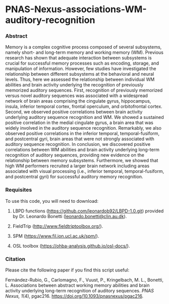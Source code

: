# PNAS-Nexus-associations-WM-auditory-recognition

<h3> Abstract </h3>

Memory is a complex cognitive process composed of several subsystems, namely short- and long-term memory and working memory (WM). Previous research has shown that adequate interaction between subsystems is crucial for successful memory processes such as encoding, storage, and manipulation of information. However, few studies have investigated the relationship between different subsystems at the behavioral and neural levels. Thus, here we assessed the relationship between individual WM abilities and brain activity underlying the recognition of previously memorized auditory sequences. First, recognition of previously memorized versus novel auditory sequences was associated with a widespread network of brain areas comprising the cingulate gyrus, hippocampus, insula, inferior temporal cortex, frontal operculum, and orbitofrontal cortex. Second, we observed positive correlations between brain activity underlying auditory sequence recognition and WM. We showed a sustained positive correlation in the medial cingulate gyrus, a brain area that was widely involved in the auditory sequence recognition. Remarkably, we also observed positive correlations in the inferior temporal, temporal-fusiform, and postcentral gyri, brain areas that were not strongly associated with auditory sequence recognition. In conclusion, we discovered positive correlations between WM abilities and brain activity underlying long-term recognition of auditory sequences, providing new evidence on the relationship between memory subsystems. Furthermore, we showed that high WM performers recruited a larger brain network including areas associated with visual processing (i.e., inferior temporal, temporal-fusiform, and postcentral gyri) for successful auditory memory recognition.

<h3> Requisites </h3>

To use this code, you will need to download:

1. LBPD functions (https://github.com/leonardob92/LBPD-1.0.git) provided by Dr. Leonardo Bonetti (leonardo.bonetti@clin.au.dk).

2. FieldTrip (http://www.fieldtriptoolbox.org/).

3. SPM (https://www.fil.ion.ucl.ac.uk/spm/).

4. OSL toolbox (https://ohba-analysis.github.io/osl-docs/).

<h3> Citation </h3>

Please cite the following paper if you find this script useful:

Fernández-Rubio, G., Carlomagno, F., Vuust, P., Kringelbach, M. L., Bonetti, L. Associations between abstract working memory abilities and brain activity underlying long-term recognition of auditory sequences. *PNAS Nexus, 1*(4), pgac216. https://doi.org/10.1093/pnasnexus/pgac216.
